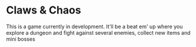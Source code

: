 # Claws & Chaos
This is a game currently in development. It'll be a beat em' up where you explore a dungeon and fight against several enemies, collect new items and mini bosses
